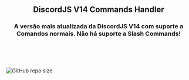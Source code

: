 <h2 align="center">DiscordJS V14 Commands Handler</h2>
<h3 align="center">A versão mais atualizada da DiscordJS V14 com suporte a Comandos normais. Não há suporte a Slash Commands!</h3>
<br/>
<br/>
<br/>


![GitHub repo size](https://img.shields.io/github/repo-size/YTJoseGames/DiscordJS-V14-Handler?style=for-the-badge)
